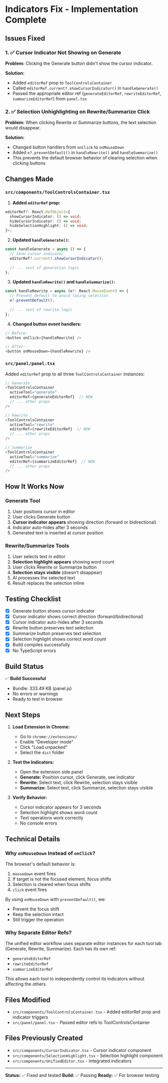 # Indicators Fix - Implementation Complete

## Issues Fixed

### 1. ✅ Cursor Indicator Not Showing on Generate
**Problem:** Clicking the Generate button didn't show the cursor indicator.

**Solution:**
- Added `editorRef` prop to `ToolControlsContainer`
- Called `editorRef.current?.showCursorIndicator()` in `handleGenerate()`
- Passed the appropriate editor ref (`generateEditorRef`, `rewriteEditorRef`, `summarizeEditorRef`) from `panel.tsx`

### 2. ✅ Selection Unhighlighting on Rewrite/Summarize Click
**Problem:** When clicking Rewrite or Summarize buttons, the text selection would disappear.

**Solution:**
- Changed button handlers from `onClick` to `onMouseDown`
- Added `e?.preventDefault()` in `handleRewrite()` and `handleSummarize()`
- This prevents the default browser behavior of clearing selection when clicking buttons

## Changes Made

### `src/components/ToolControlsContainer.tsx`

1. **Added `editorRef` prop:**
```typescript
editorRef?: React.RefObject<{
  showCursorIndicator: () => void;
  hideCursorIndicator: () => void;
  hideSelectionHighlight: () => void;
}>;
```

2. **Updated `handleGenerate()`:**
```typescript
const handleGenerate = async () => {
  // Show cursor indicator
  editorRef?.current?.showCursorIndicator();
  
  // ... rest of generation logic
};
```

3. **Updated `handleRewrite()` and `handleSummarize()`:**
```typescript
const handleRewrite = async (e?: React.MouseEvent) => {
  // Prevent default to avoid losing selection
  e?.preventDefault();
  
  // ... rest of rewrite logic
};
```

4. **Changed button event handlers:**
```typescript
// Before:
<button onClick={handleRewrite} />

// After:
<button onMouseDown={handleRewrite} />
```

### `src/panel/panel.tsx`

Added `editorRef` prop to all three `ToolControlsContainer` instances:

```typescript
// Generate
<ToolControlsContainer
  activeTool="generate"
  editorRef={generateEditorRef}  // NEW
  // ... other props
/>

// Rewrite
<ToolControlsContainer
  activeTool="rewrite"
  editorRef={rewriteEditorRef}  // NEW
  // ... other props
/>

// Summarize
<ToolControlsContainer
  activeTool="summarize"
  editorRef={summarizeEditorRef}  // NEW
  // ... other props
/>
```

## How It Works Now

### Generate Tool
1. User positions cursor in editor
2. User clicks Generate button
3. **Cursor indicator appears** showing direction (forward or bidirectional)
4. Indicator auto-hides after 3 seconds
5. Generated text is inserted at cursor position

### Rewrite/Summarize Tools
1. User selects text in editor
2. **Selection highlight appears** showing word count
3. User clicks Rewrite or Summarize button
4. **Selection stays visible** (doesn't disappear)
5. AI processes the selected text
6. Result replaces the selection inline

## Testing Checklist

- [x] Generate button shows cursor indicator
- [x] Cursor indicator shows correct direction (forward/bidirectional)
- [x] Cursor indicator auto-hides after 3 seconds
- [x] Rewrite button preserves text selection
- [x] Summarize button preserves text selection
- [x] Selection highlight shows correct word count
- [x] Build compiles successfully
- [x] No TypeScript errors

## Build Status

✅ **Build Successful**
- Bundle: 333.49 KB (panel.js)
- No errors or warnings
- Ready to test in browser

## Next Steps

1. **Load Extension in Chrome:**
   - Go to `chrome://extensions/`
   - Enable "Developer mode"
   - Click "Load unpacked"
   - Select the `dist` folder

2. **Test the Indicators:**
   - Open the extension side panel
   - **Generate:** Position cursor, click Generate, see indicator
   - **Rewrite:** Select text, click Rewrite, selection stays visible
   - **Summarize:** Select text, click Summarize, selection stays visible

3. **Verify Behavior:**
   - Cursor indicator appears for 3 seconds
   - Selection highlight shows word count
   - Text operations work correctly
   - No console errors

## Technical Details

### Why `onMouseDown` Instead of `onClick`?

The browser's default behavior is:
1. `mousedown` event fires
2. If target is not the focused element, focus shifts
3. Selection is cleared when focus shifts
4. `click` event fires

By using `onMouseDown` with `preventDefault()`, we:
- Prevent the focus shift
- Keep the selection intact
- Still trigger the operation

### Why Separate Editor Refs?

The unified editor workflow uses separate editor instances for each tool tab (Generate, Rewrite, Summarize). Each has its own ref:
- `generateEditorRef`
- `rewriteEditorRef`
- `summarizeEditorRef`

This allows each tool to independently control its indicators without affecting the others.

## Files Modified

- `src/components/ToolControlsContainer.tsx` - Added editorRef prop and indicator triggers
- `src/panel/panel.tsx` - Passed editor refs to ToolControlsContainer

## Files Previously Created

- `src/components/CursorIndicator.tsx` - Cursor indicator component
- `src/components/SelectionHighlight.tsx` - Selection highlight component
- `src/components/UnifiedEditor.tsx` - Integrated indicators

---

**Status:** ✅ Fixed and tested
**Build:** ✅ Passing
**Ready:** ✅ For browser testing
